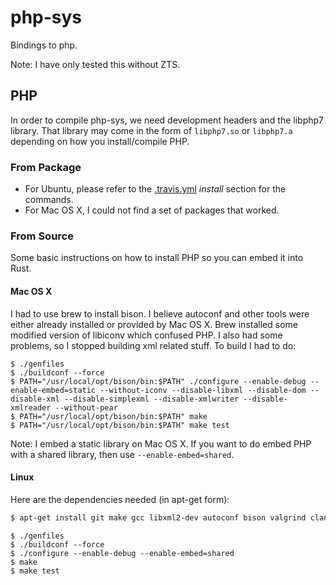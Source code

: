 # php-sys

Bindings to php.

Note: I have only tested this without ZTS.

## PHP

In order to compile php-sys, we need development headers and the libphp7 library. That library may come in the form of `libphp7.so` or `libphp7.a` depending on how you install/compile PHP.

### From Package

   * For Ubuntu, please refer to the [.travis.yml](../.travis.yml) _install_ section for the commands.
   * For Mac OS X, I could not find a set of packages that worked.

### From Source

Some basic instructions on how to install PHP so you can embed it into Rust.

#### Mac OS X

I had to use brew to install bison. I believe autoconf and other tools were either already installed or provided by Mac OS X. Brew installed some modified version of libiconv which confused PHP. I also had some problems, so I stopped building xml related stuff. To build I had to do:

```
$ ./genfiles
$ ./buildconf --force
$ PATH="/usr/local/opt/bison/bin:$PATH" ./configure --enable-debug --enable-embed=static --without-iconv --disable-libxml --disable-dom --disable-xml --disable-simplexml --disable-xmlwriter --disable-xmlreader --without-pear
$ PATH="/usr/local/opt/bison/bin:$PATH" make
$ PATH="/usr/local/opt/bison/bin:$PATH" make test
```

Note: I embed a static library on Mac OS X. If you want to do embed PHP with a shared library, then use `--enable-embed=shared`.

#### Linux

Here are the dependencies needed (in apt-get form):

```bash
$ apt-get install git make gcc libxml2-dev autoconf bison valgrind clang re2c
```

```
$ ./genfiles
$ ./buildconf --force
$ ./configure --enable-debug --enable-embed=shared
$ make
$ make test
```
